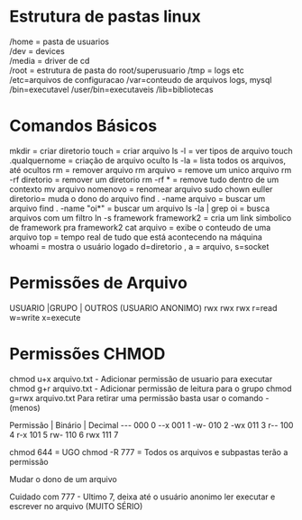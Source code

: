# Estrutura de pastas linux

/home = pasta de usuarios  
/dev = devices  
/media = driver de cd  
/root = estrutura de pasta do root/superusuario
/tmp = logs etc
/etc=arquivos de configuracao
/var=conteudo de arquivos logs, mysql
/bin=executavel
/user/bin=executaveis
/lib=bibliotecas

# Comandos Básicos

mkdir = criar diretorio
touch = criar arquivo
ls -l = ver tipos de arquivo
touch .qualquernome = criação de arquivo oculto
ls -la = lista todos os arquivos, até ocultos
rm = remover arquivo 
rm arquivo = remove um unico arquivo
rm -rf diretorio = remover um diretorio
rm -rf * = remove tudo dentro de um contexto
mv arquivo nomenovo = renomear arquivo
sudo chown euller diretorio= muda o dono do arquivo
find . -name arquivo = buscar um arquivo
find . -name "oi*" = buscar um arquivo
ls -la | grep oi = busca arquivos com um filtro
ln -s framework framework2 = cria um link simbolico de framework pra framework2
cat arquivo = exibe o conteudo de uma arquivo
top = tempo real de tudo que está acontecendo na máquina
whoami = mostra o usuário logado
d=diretorio , a = arquivo, s=socket

# Permissões de Arquivo

USUARIO  |GRUPO  | OUTROS (USUARIO ANONIMO)
rwx        rwx     rwx
r=read w=write x=execute

# Permissões CHMOD

chmod u+x arquivo.txt - Adicionar permissão de usuario para executar
chmod g+r arquivo.txt - Adicionar permissão de leitura para o grupo
chmod g=rwx arquivo.txt
Para retirar uma permissão basta usar o comando - (menos)

Permissão |  Binário | Decimal
---           000         0
--x           001         1
-w-           010         2
-wx           011         3
r--           100         4
r-x           101         5
rw-           110         6
rwx           111         7 
                          
chmod 644 = UGO
chmod -R 777 = Todos os arquivos e subpastas terão a permissão

Mudar o dono de um arquivo

Cuidado com 777 - Ultimo 7, deixa até o usuário anonimo ler executar e escrever no arquivo (MUITO SÉRIO)
